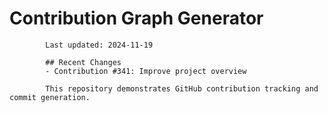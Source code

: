 # Contribution Graph Generator
            
            Last updated: 2024-11-19
            
            ## Recent Changes
            - Contribution #341: Improve project overview
            
            This repository demonstrates GitHub contribution tracking and commit generation.
        